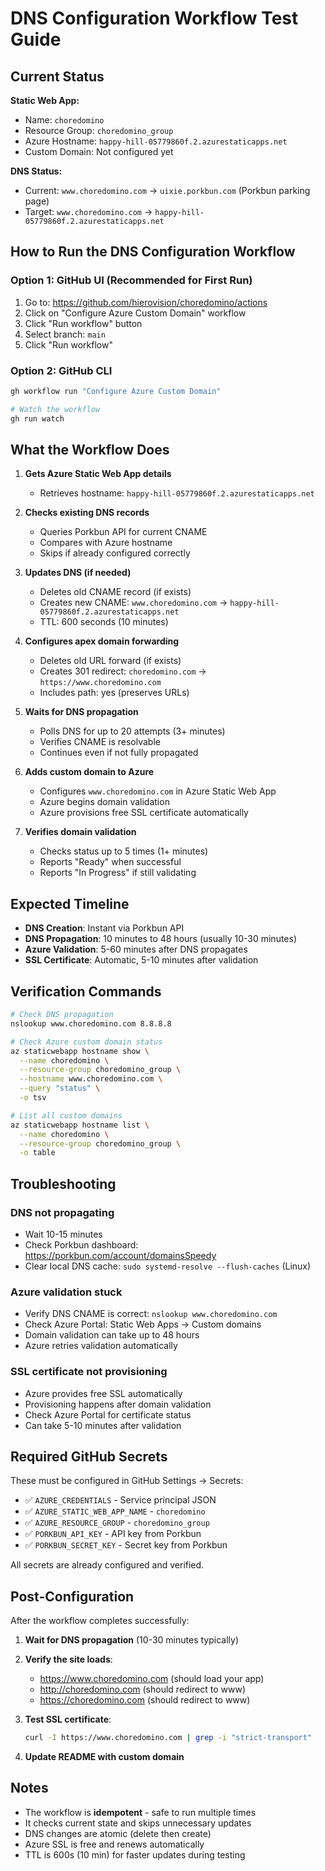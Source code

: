 # DNS Configuration Workflow Test Guide

## Current Status

**Static Web App:**
- Name: `choredomino`
- Resource Group: `choredomino_group`
- Azure Hostname: `happy-hill-05779860f.2.azurestaticapps.net`
- Custom Domain: Not configured yet

**DNS Status:**
- Current: `www.choredomino.com` → `uixie.porkbun.com` (Porkbun parking page)
- Target: `www.choredomino.com` → `happy-hill-05779860f.2.azurestaticapps.net`

## How to Run the DNS Configuration Workflow

### Option 1: GitHub UI (Recommended for First Run)
1. Go to: https://github.com/hierovision/choredomino/actions
2. Click on "Configure Azure Custom Domain" workflow
3. Click "Run workflow" button
4. Select branch: `main`
5. Click "Run workflow"

### Option 2: GitHub CLI
```bash
gh workflow run "Configure Azure Custom Domain"

# Watch the workflow
gh run watch
```

## What the Workflow Does

1. **Gets Azure Static Web App details**
   - Retrieves hostname: `happy-hill-05779860f.2.azurestaticapps.net`

2. **Checks existing DNS records**
   - Queries Porkbun API for current CNAME
   - Compares with Azure hostname
   - Skips if already configured correctly

3. **Updates DNS (if needed)**
   - Deletes old CNAME record (if exists)
   - Creates new CNAME: `www.choredomino.com` → `happy-hill-05779860f.2.azurestaticapps.net`
   - TTL: 600 seconds (10 minutes)

4. **Configures apex domain forwarding**
   - Deletes old URL forward (if exists)
   - Creates 301 redirect: `choredomino.com` → `https://www.choredomino.com`
   - Includes path: yes (preserves URLs)

5. **Waits for DNS propagation**
   - Polls DNS for up to 20 attempts (3+ minutes)
   - Verifies CNAME is resolvable
   - Continues even if not fully propagated

6. **Adds custom domain to Azure**
   - Configures `www.choredomino.com` in Azure Static Web App
   - Azure begins domain validation
   - Azure provisions free SSL certificate automatically

7. **Verifies domain validation**
   - Checks status up to 5 times (1+ minutes)
   - Reports "Ready" when successful
   - Reports "In Progress" if still validating

## Expected Timeline

- **DNS Creation**: Instant via Porkbun API
- **DNS Propagation**: 10 minutes to 48 hours (usually 10-30 minutes)
- **Azure Validation**: 5-60 minutes after DNS propagates
- **SSL Certificate**: Automatic, 5-10 minutes after validation

## Verification Commands

```bash
# Check DNS propagation
nslookup www.choredomino.com 8.8.8.8

# Check Azure custom domain status
az staticwebapp hostname show \
  --name choredomino \
  --resource-group choredomino_group \
  --hostname www.choredomino.com \
  --query "status" \
  -o tsv

# List all custom domains
az staticwebapp hostname list \
  --name choredomino \
  --resource-group choredomino_group \
  -o table
```

## Troubleshooting

### DNS not propagating
- Wait 10-15 minutes
- Check Porkbun dashboard: https://porkbun.com/account/domainsSpeedy
- Clear local DNS cache: `sudo systemd-resolve --flush-caches` (Linux)

### Azure validation stuck
- Verify DNS CNAME is correct: `nslookup www.choredomino.com`
- Check Azure Portal: Static Web Apps → Custom domains
- Domain validation can take up to 48 hours
- Azure retries validation automatically

### SSL certificate not provisioning
- Azure provides free SSL automatically
- Provisioning happens after domain validation
- Check Azure Portal for certificate status
- Can take 5-10 minutes after validation

## Required GitHub Secrets

These must be configured in GitHub Settings → Secrets:

- ✅ `AZURE_CREDENTIALS` - Service principal JSON
- ✅ `AZURE_STATIC_WEB_APP_NAME` - `choredomino`
- ✅ `AZURE_RESOURCE_GROUP` - `choredomino_group`
- ✅ `PORKBUN_API_KEY` - API key from Porkbun
- ✅ `PORKBUN_SECRET_KEY` - Secret key from Porkbun

All secrets are already configured and verified.

## Post-Configuration

After the workflow completes successfully:

1. **Wait for DNS propagation** (10-30 minutes typically)
2. **Verify the site loads**:
   - https://www.choredomino.com (should load your app)
   - http://choredomino.com (should redirect to www)
   - https://choredomino.com (should redirect to www)

3. **Test SSL certificate**:
   ```bash
   curl -I https://www.choredomino.com | grep -i "strict-transport"
   ```

4. **Update README with custom domain**

## Notes

- The workflow is **idempotent** - safe to run multiple times
- It checks current state and skips unnecessary updates
- DNS changes are atomic (delete then create)
- Azure SSL is free and renews automatically
- TTL is 600s (10 min) for faster updates during testing
